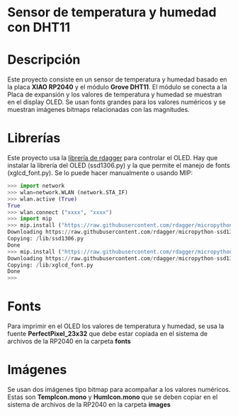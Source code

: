 # Sensor de temperatura y humedad con DHT11

# Descripción
Este proyecto consiste en un sensor de temperatura y humedad basado en la placa **XIAO RP2040** y el módulo **Grove DHT11**. El módulo se conecta a la Placa de expansión y los valores de temperatura y humedad se muestran en el display OLED.
Se usan fonts grandes para los valores numéricos y se muestran imágenes bitmaps relacionadas con las magnitudes.


# Librerías
Este proyecto usa la [librería de rdagger](https://github.com/rdagger/micropython-ssd1306) para controlar el OLED.
Hay que instalar la librería del OLED (ssd1306.py) y la que permite el manejo de fonts (xglcd_font.py). Se lo puede hacer manualmente o usando MIP:

```python annotate
>>> import network
>>> wlan=network.WLAN (network.STA_IF)
>>> wlan.active (True)
True
>>> wlan.connect ("xxxx", "xxxx")
>>> import mip
>>> mip.install ("https://raw.githubusercontent.com/rdagger/micropython-ssd1306/refs/heads/main/ssd1306.py")
Downloading https://raw.githubusercontent.com/rdagger/micropython-ssd1306/refs/heads/main/ssd1306.py to /lib
Copying: /lib/ssd1306.py
Done
>>> mip.install ("https://raw.githubusercontent.com/rdagger/micropython-ssd1306/refs/heads/main/xglcd_font.py")
Downloading https://raw.githubusercontent.com/rdagger/micropython-ssd1306/refs/heads/main/xglcd_font.py to /lib
Copying: /lib/xglcd_font.py
Done
>>> 

```
# Fonts
Para imprimir en el OLED los valores de temperatura y humedad, se usa la fuente **PerfectPixel_23x32** que debe estar copiada en el sistema de archivos de la RP2040 en la carpeta **fonts**

# Imágenes
Se usan dos imágenes tipo bitmap para acompañar a los valores numéricos. Estas son **TempIcon.mono** y **HumIcon.mono** que se deben copiar en el sistema de archivos de la RP2040 en la carpeta **images**

